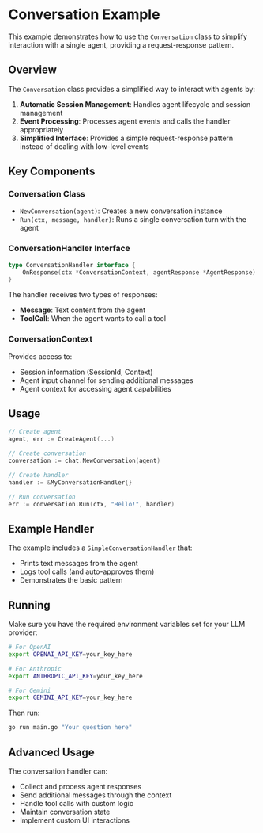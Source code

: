 # Conversation Example

This example demonstrates how to use the `Conversation` class to simplify interaction with a single agent, providing a request-response pattern.

## Overview

The `Conversation` class provides a simplified way to interact with agents by:

1. **Automatic Session Management**: Handles agent lifecycle and session management
2. **Event Processing**: Processes agent events and calls the handler appropriately
3. **Simplified Interface**: Provides a simple request-response pattern instead of dealing with low-level events

## Key Components

### Conversation Class

- `NewConversation(agent)`: Creates a new conversation instance
- `Run(ctx, message, handler)`: Runs a single conversation turn with the agent

### ConversationHandler Interface

```go
type ConversationHandler interface {
    OnResponse(ctx *ConversationContext, agentResponse *AgentResponse) error
}
```

The handler receives two types of responses:
- **Message**: Text content from the agent
- **ToolCall**: When the agent wants to call a tool

### ConversationContext

Provides access to:
- Session information (SessionId, Context)
- Agent input channel for sending additional messages
- Agent context for accessing agent capabilities

## Usage

```go
// Create agent
agent, err := CreateAgent(...)

// Create conversation
conversation := chat.NewConversation(agent)

// Create handler
handler := &MyConversationHandler{}

// Run conversation
err := conversation.Run(ctx, "Hello!", handler)
```

## Example Handler

The example includes a `SimpleConversationHandler` that:
- Prints text messages from the agent
- Logs tool calls (and auto-approves them)
- Demonstrates the basic pattern

## Running

Make sure you have the required environment variables set for your LLM provider:

```bash
# For OpenAI
export OPENAI_API_KEY=your_key_here

# For Anthropic  
export ANTHROPIC_API_KEY=your_key_here

# For Gemini
export GEMINI_API_KEY=your_key_here
```

Then run:

```bash
go run main.go "Your question here"
```

## Advanced Usage

The conversation handler can:
- Collect and process agent responses
- Send additional messages through the context
- Handle tool calls with custom logic
- Maintain conversation state
- Implement custom UI interactions

